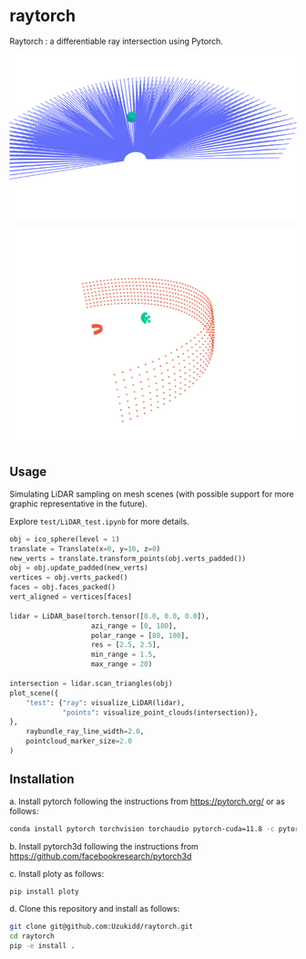# raytorch
Raytorch : a differentiable ray intersection using Pytorch.

![lidar_1](assets/lidar_1.png)

![lidar_2](assets/lidar_2.png)

## Usage

Simulating LiDAR sampling on mesh scenes (with possible support for more graphic representative in the future).

Explore `test/LiDAR_test.ipynb` for more details.

```python
obj = ico_sphere(level = 1)
translate = Translate(x=0, y=10, z=0)
new_verts = translate.transform_points(obj.verts_padded())
obj = obj.update_padded(new_verts)
vertices = obj.verts_packed()
faces = obj.faces_packed()
vert_aligned = vertices[faces]

lidar = LiDAR_base(torch.tensor([0.0, 0.0, 0.0]),
                    azi_range = [0, 180],
                    polar_range = [80, 100],
                    res = [2.5, 2.5],
                    min_range = 1.5,
                    max_range = 20)

intersection = lidar.scan_triangles(obj)
plot_scene({
    "test": {"ray": visualize_LiDAR(lidar),
             "points": visualize_point_clouds(intersection)},
},
    raybundle_ray_line_width=2.0,
    pointcloud_marker_size=2.0
)
```

## Installation

a. Install pytorch following the instructions from https://pytorch.org/ or as follows:

```bash
conda install pytorch torchvision torchaudio pytorch-cuda=11.8 -c pytorch -c nvidia
```

b. Install pytorch3d following the instructions from https://github.com/facebookresearch/pytorch3d

c. Install ploty as follows:

```bash
pip install ploty
```

d. Clone this repository and install as follows:

```bash
git clone git@github.com:Uzukidd/raytorch.git
cd raytorch
pip -e install .
```

